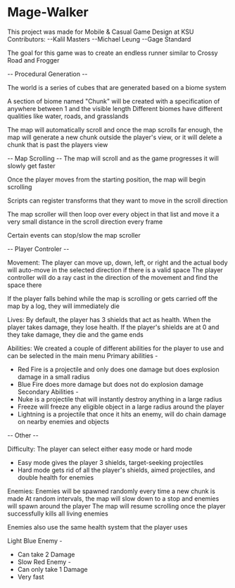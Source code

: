 # Mage-Walker

This project was made for Mobile & Casual Game Design at KSU
Contributors:
--Kalil Masters
--Michael Leung
--Gage Standard

The goal for this game was to create an endless runner similar to Crossy Road and Frogger

-- Procedural Generation --

The world is a series of cubes that are generated based on a biome system

A section of biome named "Chunk" will be created with a specification of anywhere between 1 and the visible length
Different biomes have different qualities like water, roads, and grasslands

The map will automatically scroll and once the map scrolls far enough, the map will generate a new chunk outside the player's view, or it will delete a chunk that is past the players view

-- Map Scrolling --
The map will scroll and as the game progresses it will slowly get faster

Once the player moves from the starting position, the map will begin scrolling

Scripts can register transforms that they want to move in the scroll direction

The map scroller will then loop over every object in that list and move it a very small distance in the scroll direction every frame

Certain events can stop/slow the map scroller

-- Player Controler --

Movement:
The player can move up, down, left, or right and the actual body will auto-move in the selected direction if there is a valid space
The player controller will do a ray cast in the direction of the movement and find the space there

If the player falls behind while the map is scrolling or gets carried off the map by a log, they will immediately die

Lives:
By default, the player has 3 shields that act as health. When the player takes damage, they lose health.
If the player's shields are at 0 and they take damage, they die and the game ends

Abilities:
We created a couple of different abilities for the player to use and can be selected in the main menu
Primary abilities - 
  * Red Fire is a projectile and only does one damage but does explosion damage in a small radius
  * Blue Fire does more damage but does not do explosion damage
Secondary Abilities -
  * Nuke is a projectile that will instantly destroy anything in a large radius
  * Freeze will freeze any eligible object in a large radius around the player
  * Lightning is a projectile that once it hits an enemy, will do chain damage on nearby enemies and objects

-- Other --

Difficulty:
The player can select either easy mode or hard mode
  * Easy mode gives the player 3 shields, target-seeking projectiles
  * Hard mode gets rid of all the player's shields, aimed projectiles, and double health for enemies

Enemies:
Enemies will be spawned randomly every time a new chunk is made
At random intervals, the map will slow down to a stop and enemies will spawn around the player
The map will resume scrolling once the player successfully kills all living enemies

Enemies also use the same health system that the player uses

Light Blue Enemy -
  * Can take 2 Damage
  * Slow
Red Enemy -
  * Can only take 1 Damage
  * Very fast
